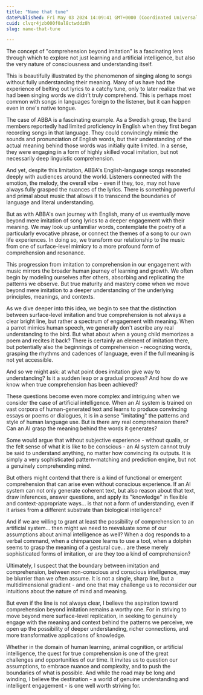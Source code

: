 ```yaml
---
title: "Name that tune"
datePublished: Fri May 03 2024 14:09:41 GMT+0000 (Coordinated Universal Time)
cuid: clvqr4jzb000f0al8ctwddz0h
slug: name-that-tune

---
```


The concept of "comprehension beyond imitation" is a fascinating lens through which to explore not just learning and artificial intelligence, but also the very nature of consciousness and understanding itself.

This is beautifully illustrated by the phenomenon of singing along to songs without fully understanding their meaning. Many of us have had the experience of belting out lyrics to a catchy tune, only to later realize that we had been singing words we didn't truly comprehend. This is perhaps most common with songs in languages foreign to the listener, but it can happen even in one's native tongue.

The case of ABBA is a fascinating example. As a Swedish group, the band members reportedly had limited proficiency in English when they first began recording songs in that language. They could convincingly mimic the sounds and pronunciation of English words, but their understanding of the actual meaning behind those words was initially quite limited. In a sense, they were engaging in a form of highly skilled vocal imitation, but not necessarily deep linguistic comprehension.

And yet, despite this limitation, ABBA's English-language songs resonated deeply with audiences around the world. Listeners connected with the emotion, the melody, the overall vibe - even if they, too, may not have always fully grasped the nuances of the lyrics. There is something powerful and primal about music that allows it to transcend the boundaries of language and literal understanding.

But as with ABBA's own journey with English, many of us eventually move beyond mere imitation of song lyrics to a deeper engagement with their meaning. We may look up unfamiliar words, contemplate the poetry of a particularly evocative phrase, or connect the themes of a song to our own life experiences. In doing so, we transform our relationship to the music from one of surface-level mimicry to a more profound form of comprehension and resonance.

This progression from imitation to comprehension in our engagement with music mirrors the broader human journey of learning and growth. We often begin by modeling ourselves after others, absorbing and replicating the patterns we observe. But true maturity and mastery come when we move beyond mere imitation to a deeper understanding of the underlying principles, meanings, and contexts.

As we dive deeper into this idea, we begin to see that the distinction between surface-level imitation and true comprehension is not always a clear bright line, but rather a spectrum of engagement with meaning. When a parrot mimics human speech, we generally don't ascribe any real understanding to the bird. But what about when a young child memorizes a poem and recites it back? There is certainly an element of imitation there, but potentially also the beginnings of comprehension - recognizing words, grasping the rhythms and cadences of language, even if the full meaning is not yet accessible.

And so we might ask: at what point does imitation give way to understanding? Is it a sudden leap or a gradual process? And how do we know when true comprehension has been achieved?

These questions become even more complex and intriguing when we consider the case of artificial intelligence. When an AI system is trained on vast corpora of human-generated text and learns to produce convincing essays or poems or dialogues, it is in a sense "imitating" the patterns and style of human language use. But is there any real comprehension there? Can an AI grasp the meaning behind the words it generates?

Some would argue that without subjective experience - without qualia, or the felt sense of what it is like to be conscious - an AI system cannot truly be said to understand anything, no matter how convincing its outputs. It is simply a very sophisticated pattern-matching and prediction engine, but not a genuinely comprehending mind.

But others might contend that there is a kind of functional or emergent comprehension that can arise even without conscious experience. If an AI system can not only generate coherent text, but also reason about that text, draw inferences, answer questions, and apply its "knowledge" in flexible and context-appropriate ways... is that not a form of understanding, even if it arises from a different substrate than biological intelligence?

And if we are willing to grant at least the possibility of comprehension to an artificial system... then might we need to reevaluate some of our assumptions about animal intelligence as well? When a dog responds to a verbal command, when a chimpanzee learns to use a tool, when a dolphin seems to grasp the meaning of a gestural cue... are these merely sophisticated forms of imitation, or are they too a kind of comprehension?

Ultimately, I suspect that the boundary between imitation and comprehension, between non-conscious and conscious intelligence, may be blurrier than we often assume. It is not a single, sharp line, but a multidimensional gradient - and one that may challenge us to reconsider our intuitions about the nature of mind and meaning.

But even if the line is not always clear, I believe the aspiration toward comprehension beyond imitation remains a worthy one. For in striving to move beyond mere surface-level replication, in seeking to genuinely engage with the meaning and context behind the patterns we perceive, we open up the possibility of deeper understanding, richer connections, and more transformative applications of knowledge.

Whether in the domain of human learning, animal cognition, or artificial intelligence, the quest for true comprehension is one of the great challenges and opportunities of our time. It invites us to question our assumptions, to embrace nuance and complexity, and to push the boundaries of what is possible. And while the road may be long and winding, I believe the destination - a world of genuine understanding and intelligent engagement - is one well worth striving for.